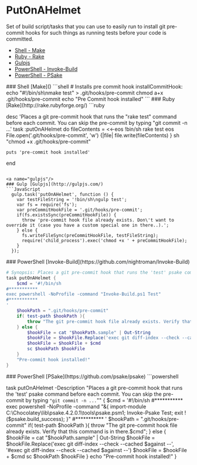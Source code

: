 PutOnAHelmet
============

Set of build script/tasks that you can use to easily run to install git pre-commit hooks for such things as running tests before your code is committed.

- [Shell - Make](#shell)
- [Ruby - Rake](#rubyrake)
- [Gulpjs](#gulpjs)
- [PowerShell - Invoke-Build](#powershellInvokeBuild)
- [PowerShell - PSake](#powershellPsake)

<a name="shell"/>
### Shell [Make]()
```shell
# Installs pre commit hook
installCommitHook:
	echo "#!/bin/sh\nmake test" > .git/hooks/pre-commit
	chmod a+x .git/hooks/pre-commit
	echo "Pre Commit hook installed"
```

<a name="rubyrake"/>
### Ruby [Rake](http://rake.rubyforge.org/)
```ruby

desc 'Places a git pre-commit hook that runs the "rake test" command before each commit. You can skip the pre-commit by typing "git commit -n ...'
task :putOnAHelmet do
    fileContents = <<-eos
          !bin/sh
          rake test
        eos
    File.open('.git/hooks/pre-commit', 'w') {|file|
        file.write(fileContents)
    }
    sh "chmod +x .git/hooks/pre-commit"

    puts 'pre-commit hook installed'
end

```

<a name="gulpjs"/>
### Gulp [Gulpjs](http://gulpjs.com/)
```JavaScript
  gulp.task('putOnAHelmet', function () {
    var testFileString = '!bin/sh\ngulp test';
    var fs = require('fs');
    var preCommitHookFile = '.git/hooks/pre-commit';
    if(fs.existsSync(preCommitHookFile)) {
      throw 'pre-commit hook file already exists. Don\'t want to override it (case you have a custom special one in there..).';
    } else {
      fs.writeFileSync(preCommitHookFile, testFileString);
      require('child_process').exec('chmod +x ' + preCommitHookFile);
    }
  });
```


<a name="powershellInvokeBuild"/>
### PowerShell [Invoke-Build](https://github.com/nightroman/Invoke-Build)

```powershell
# Synopsis: Places a git pre-commit hook that runs the 'test' psake command before each commit. You can skip the pre-commit by typing "git commit -n ..."
task putOnAHelmet {
    $cmd = '#!/bin/sh
#***********
exec powershell -NoProfile -command "Invoke-Build.ps1 Test"
#***********
'
    $hookPath = ".git/hooks/pre-commit"
    if( test-path $hookPath ){
        throw "The git pre-commit hook file already exists. Verify that this command is in there. $cmd"
    } else {
        $hookFile = cat "$hookPath.sample" | Out-String
        $hookFile = $hookFile.Replace('exec git diff-index --check --cached $against --', '#exec git diff-index --check --cached $against --')
        $hookFile = $hookFile + $cmd
        sc $hookPath $hookFile
    }
    "Pre-commit hook installed!"
}
```


<a name="powershellPsake"/>
### PowerShell [PSake](https://github.com/psake/psake)
```powershell

task putOnAHelmet -Description "Places a git pre-commit hook that runs the 'test' psake command before each commit. You can skip the pre-commit by typing `"git commit -n ...`"" {
	$cmd = '#!/bin/sh
#***********
exec powershell -NoProfile -command "&{ import-module C:\Chocolatey\lib\psake.4.2.0.1\tools\psake.psm1; Invoke-Psake Test; exit !(\$psake.build_success); }"
#***********
'
	$hookPath = ".git/hooks/pre-commit"
	if( test-path $hookPath ){
		throw "The git pre-commit hook file already exists. Verify that this command is in there.$cmd";
	} else {
		$hookFile = cat "$hookPath.sample" | Out-String
		$hookFile = $hookFile.Replace('exec git diff-index --check --cached $against --', '#exec git diff-index --check --cached $against --')
		$hookFile = $hookFile + $cmd
		sc $hookPath $hookFile
	}
	echo "Pre-commit hook installed!"
}
```
